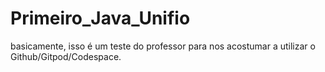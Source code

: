 # Primeiro_Java_Unifio


basicamente, isso é um teste do professor para nos acostumar a utilizar o Github/Gitpod/Codespace.